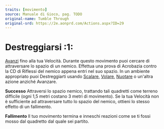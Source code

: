 ```yaml
---
traits: [movimento]
source: Manuale di Gioco, pag. TODO
original-name: Tumble Through
original-srd: https://2e.aonprd.com/Actions.aspx?ID=29
---
```


# Destreggiarsi :1:

[Avanzi](/azioni/base/avanzare) fino alla tua Velocità. Durante questo movimento
puoi cercare di attraversare lo spazio di un nemico. Effettua una prova di
Acrobazia contro la CD di Riflessi del nemico appena entri nel suo spazio. In un
ambiente appropriato puoi Destreggiarti usando
[Scalare](/azioni/abilita/scalare), [Volare](/azioni/base/volare),
[Nuotare](/azioni/abilita/nuotare) o un'altra azione anziché Avanzare.

**Successo** Attraversi lo spazio nemico, trattando tali quadretti come terreno
difficile (ogni 1,5 metri costano 3 metri di movimento). Se la tua Velocità non
è sufficiente ad attraversare tutto lo spazio del nemico, ottieni lo stesso
effetto di un fallimento.

**Fallimento** Il tuo movimento termina e inneschi reazioni come se ti fossi
mosso dal quadretto dal quale sei partito.
